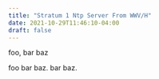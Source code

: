 ```yaml
---
title: "Stratum 1 Ntp Server From WWV/H"
date: 2021-10-29T11:46:10-04:00
draft: false
---
```


foo, bar baz

foo bar baz. bar baz.
